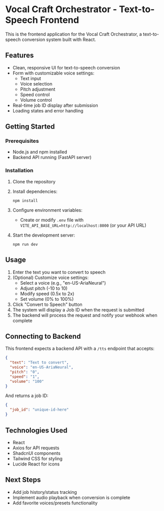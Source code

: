 
# Vocal Craft Orchestrator - Text-to-Speech Frontend

This is the frontend application for the Vocal Craft Orchestrator, a text-to-speech conversion system built with React.

## Features

- Clean, responsive UI for text-to-speech conversion
- Form with customizable voice settings:
  - Text input
  - Voice selection
  - Pitch adjustment
  - Speed control
  - Volume control
- Real-time job ID display after submission
- Loading states and error handling

## Getting Started

### Prerequisites

- Node.js and npm installed
- Backend API running (FastAPI server)

### Installation

1. Clone the repository
2. Install dependencies:
   ```
   npm install
   ```
3. Configure environment variables:
   - Create or modify `.env` file with `VITE_API_BASE_URL=http://localhost:8000` (or your API URL)

4. Start the development server:
   ```
   npm run dev
   ```

## Usage

1. Enter the text you want to convert to speech
2. (Optional) Customize voice settings:
   - Select a voice (e.g., "en-US-AriaNeural")
   - Adjust pitch (-10 to 10)
   - Modify speed (0.5x to 2x)
   - Set volume (0% to 100%)
3. Click "Convert to Speech" button
4. The system will display a Job ID when the request is submitted
5. The backend will process the request and notify your webhook when complete

## Connecting to Backend

This frontend expects a backend API with a `/tts` endpoint that accepts:

```json
{
  "text": "Text to convert",
  "voice": "en-US-AriaNeural",
  "pitch": "0",
  "speed": "1",
  "volume": "100"
}
```

And returns a job ID:

```json
{
  "job_id": "unique-id-here"
}
```

## Technologies Used

- React
- Axios for API requests
- ShadcnUI components
- Tailwind CSS for styling
- Lucide React for icons

## Next Steps

- Add job history/status tracking
- Implement audio playback when conversion is complete
- Add favorite voices/presets functionality
